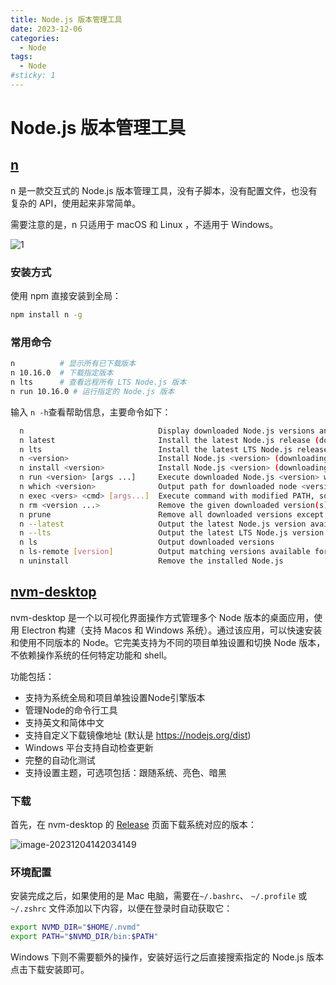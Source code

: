 ```yaml
---
title: Node.js 版本管理工具
date: 2023-12-06
categories:
  - Node
tags:
  - Node
#sticky: 1
---
```


# Node.js 版本管理工具

## [n](https://github.com/tj/n) 

n 是一款交互式的 Node.js 版本管理工具，没有子脚本，没有配置文件，也没有复杂的 API，使用起来非常简单。

需要注意的是，n 只适用于 macOS 和 Linux ，不适用于 Windows。

![1](https://xinwang-1258200068.cos.ap-guangzhou.myqcloud.com/imgs/202312041136987.gif)

### 安装方式

使用 npm 直接安装到全局：

```bash
npm install n -g
```

### 常用命令

```bash
n          # 显示所有已下载版本
n 10.16.0  # 下载指定版本
n lts      # 查看远程所有 LTS Node.js 版本
n run 10.16.0 # 运行指定的 Node.js 版本
```

输入 `n -h`查看帮助信息，主要命令如下：

```bash
  n                              Display downloaded Node.js versions and install selection
  n latest                       Install the latest Node.js release (downloading if necessary)
  n lts                          Install the latest LTS Node.js release (downloading if necessary)
  n <version>                    Install Node.js <version> (downloading if necessary)
  n install <version>            Install Node.js <version> (downloading if necessary)
  n run <version> [args ...]     Execute downloaded Node.js <version> with [args ...]
  n which <version>              Output path for downloaded node <version>
  n exec <vers> <cmd> [args...]  Execute command with modified PATH, so downloaded node <version> and npm first
  n rm <version ...>             Remove the given downloaded version(s)
  n prune                        Remove all downloaded versions except the installed version
  n --latest                     Output the latest Node.js version available
  n --lts                        Output the latest LTS Node.js version available
  n ls                           Output downloaded versions
  n ls-remote [version]          Output matching versions available for download
  n uninstall                    Remove the installed Node.js
```

## [nvm-desktop](https://github.com/1111mp/nvm-desktop/blob/main/README-zh_CN.md)

nvm-desktop 是一个以可视化界面操作方式管理多个 Node 版本的桌面应用，使用 Electron 构建（支持 Macos 和 Windows 系统）。通过该应用，可以快速安装和使用不同版本的 Node。它完美支持为不同的项目单独设置和切换 Node 版本，不依赖操作系统的任何特定功能和 shell。

功能包括：

- 支持为系统全局和项目单独设置Node引擎版本
- 管理Node的命令行工具
- 支持英文和简体中文
- 支持自定义下载镜像地址 (默认是 https://nodejs.org/dist)
- Windows 平台支持自动检查更新
- 完整的自动化测试
- 支持设置主题，可选项包括：跟随系统、亮色、暗黑

### 下载

首先，在 nvm-desktop 的 [Release](https://github.com/1111mp/nvm-desktop/releases) 页面下载系统对应的版本：

![image-20231204142034149](https://xinwang-1258200068.cos.ap-guangzhou.myqcloud.com/imgs/202312041420201.png)

### 环境配置

安装完成之后，如果使用的是 Mac 电脑，需要在`~/.bashrc`、 `~/.profile` 或 `~/.zshrc` 文件添加以下内容，以便在登录时自动获取它：

```bash
export NVMD_DIR="$HOME/.nvmd" 
export PATH="$NVMD_DIR/bin:$PATH"
```

Windows 下则不需要额外的操作，安装好运行之后直接搜索指定的 Node.js 版本点击下载安装即可。